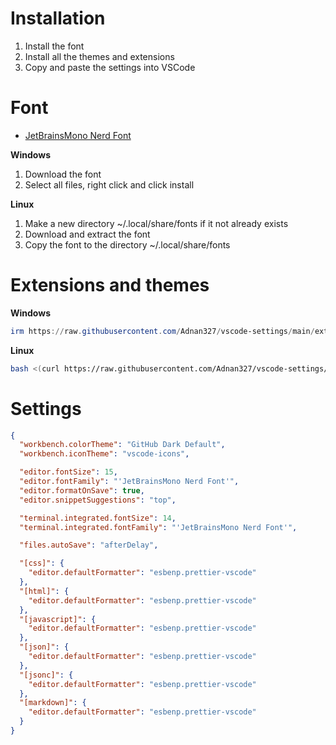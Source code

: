 # Installation

1. Install the font
2. Install all the themes and extensions
3. Copy and paste the settings into VSCode

# Font

- [JetBrainsMono Nerd Font](https://github.com/ryanoasis/nerd-fonts/releases/download/v3.2.1/JetBrainsMono.zip)

**Windows**
1. Download the font
2. Select all files, right click and click install

**Linux**
1. Make a new directory ~/.local/share/fonts if it not already exists
2. Download and extract the font
3. Copy the font to the directory ~/.local/share/fonts

# Extensions and themes

**Windows**

```Powershell
irm https://raw.githubusercontent.com/Adnan327/vscode-settings/main/extensionsWin.ps1 | iex
```

**Linux**

```bash
bash <(curl https://raw.githubusercontent.com/Adnan327/vscode-settings/main/extensionsLin.sh)
```

# Settings

```json
{
  "workbench.colorTheme": "GitHub Dark Default",
  "workbench.iconTheme": "vscode-icons",

  "editor.fontSize": 15,
  "editor.fontFamily": "'JetBrainsMono Nerd Font'",
  "editor.formatOnSave": true,
  "editor.snippetSuggestions": "top",

  "terminal.integrated.fontSize": 14,
  "terminal.integrated.fontFamily": "'JetBrainsMono Nerd Font'",

  "files.autoSave": "afterDelay",

  "[css]": {
    "editor.defaultFormatter": "esbenp.prettier-vscode"
  },
  "[html]": {
    "editor.defaultFormatter": "esbenp.prettier-vscode"
  },
  "[javascript]": {
    "editor.defaultFormatter": "esbenp.prettier-vscode"
  },
  "[json]": {
    "editor.defaultFormatter": "esbenp.prettier-vscode"
  },
  "[jsonc]": {
    "editor.defaultFormatter": "esbenp.prettier-vscode"
  },
  "[markdown]": {
    "editor.defaultFormatter": "esbenp.prettier-vscode"
  }
}
```
